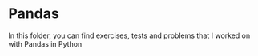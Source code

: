 # Pandas  

In this folder, you can find exercises, tests and problems that I worked on with Pandas in Python 
